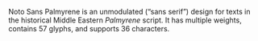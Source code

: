 Noto Sans Palmyrene is an unmodulated (“sans serif”) design for texts in the historical Middle Eastern _Palmyrene_ script. It has multiple weights, contains 57 glyphs, and supports 36 characters.